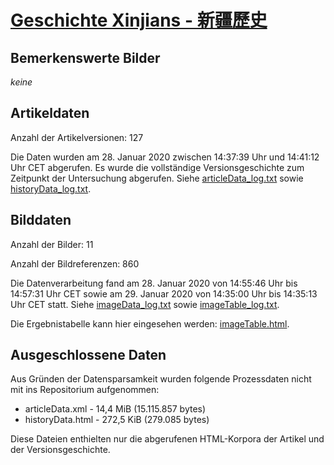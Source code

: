 # [Geschichte Xinjians - 新疆歷史](https://zh.wikipedia.org/wiki/%E6%96%B0%E7%96%86%E6%AD%B7%E5%8F%B2)

## Bemerkenswerte Bilder

*keine*

## Artikeldaten

Anzahl der Artikelversionen: 127

Die Daten wurden am 28. Januar 2020 zwischen 14:37:39 Uhr und 14:41:12 Uhr CET abgerufen. Es wurde die vollständige Versionsgeschichte zum Zeitpunkt der Untersuchung abgerufen. Siehe [articleData_log.txt](articleData_log.txt) sowie [historyData_log.txt](historyData_log.txt).

## Bilddaten

Anzahl der Bilder: 11

Anzahl der Bildreferenzen: 860

Die Datenverarbeitung fand am 28. Januar 2020 von 14:55:46 Uhr bis 14:57:31 Uhr CET sowie am 29. Januar 2020 von 14:35:00 Uhr bis 14:35:13 Uhr CET statt. Siehe [imageData_log.txt](imageData_log.txt) sowie [imageTable_log.txt](imageTable_log.txt).

Die Ergebnistabelle kann hier eingesehen werden: [imageTable.html](imageTable.html).

## Ausgeschlossene Daten

Aus Gründen der Datensparsamkeit wurden folgende Prozessdaten nicht mit ins Repositorium aufgenommen:

- articleData.xml - 14,4 MiB (15.115.857 bytes)
- historyData.html - 272,5 KiB (279.085 bytes)

Diese Dateien enthielten nur die abgerufenen HTML-Korpora der Artikel und der Versionsgeschichte.

